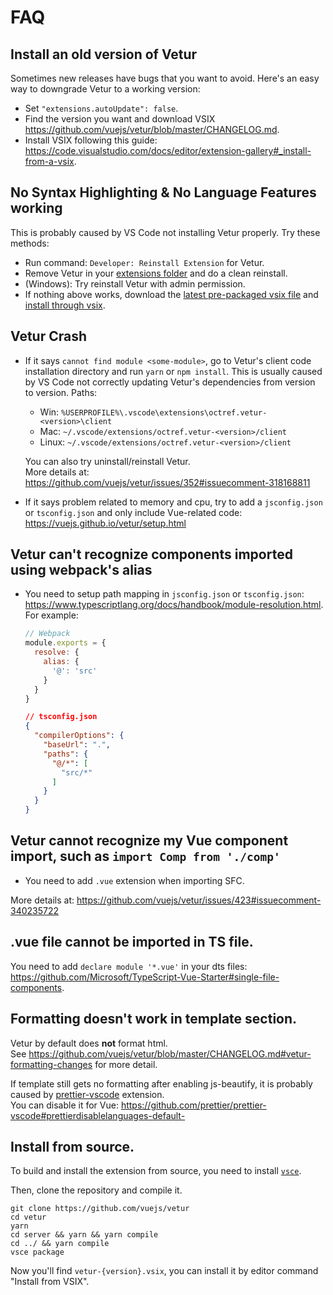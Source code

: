 # FAQ

## Install an old version of Vetur

Sometimes new releases have bugs that you want to avoid. Here's an easy way to downgrade Vetur to a working version:

- Set `"extensions.autoUpdate": false`.
- Find the version you want and download VSIX https://github.com/vuejs/vetur/blob/master/CHANGELOG.md.
- Install VSIX following this guide: https://code.visualstudio.com/docs/editor/extension-gallery#_install-from-a-vsix.

## No Syntax Highlighting & No Language Features working

This is probably caused by VS Code not installing Vetur properly. Try these methods:

- Run command: `Developer: Reinstall Extension` for Vetur.
- Remove Vetur in your [extensions folder](https://code.visualstudio.com/docs/editor/extension-gallery#_common-questions) and do a clean reinstall.
- (Windows): Try reinstall Vetur with admin permission.
- If nothing above works, download the [latest pre-packaged vsix file](https://github.com/vuejs/vetur/releases) and [install through vsix](https://code.visualstudio.com/docs/editor/extension-gallery#_install-from-a-vsix).

## Vetur Crash

- If it says `cannot find module <some-module>`, go to Vetur's client code installation directory and run `yarn` or `npm install`.
  This is usually caused by VS Code not correctly updating Vetur's dependencies from version to version.
  Paths:
  - Win: `%USERPROFILE%\.vscode\extensions\octref.vetur-<version>\client`
  - Mac: `~/.vscode/extensions/octref.vetur-<version>/client`
  - Linux: `~/.vscode/extensions/octref.vetur-<version>/client`

  You can also try uninstall/reinstall Vetur.  
  More details at: https://github.com/vuejs/vetur/issues/352#issuecomment-318168811

- If it says problem related to memory and cpu, try to add a `jsconfig.json` or `tsconfig.json` and only include Vue-related code: https://vuejs.github.io/vetur/setup.html

## Vetur can't recognize components imported using webpack's alias

- You need to setup path mapping in `jsconfig.json` or `tsconfig.json`: https://www.typescriptlang.org/docs/handbook/module-resolution.html. For example:

  ```js
  // Webpack
  module.exports = {
    resolve: {
      alias: {
        '@': 'src'
      }
    }
  }
  ```

  ```json
  // tsconfig.json
  {
    "compilerOptions": {
      "baseUrl": ".",
      "paths": {
        "@/*": [
          "src/*"
        ]
      }
    }
  }
  ```

## Vetur cannot recognize my Vue component import, such as `import Comp from './comp'`

- You need to add `.vue` extension when importing SFC.

More details at: https://github.com/vuejs/vetur/issues/423#issuecomment-340235722

## .vue file cannot be imported in TS file.

You need to add `declare module '*.vue'` in your dts files: https://github.com/Microsoft/TypeScript-Vue-Starter#single-file-components.

## Formatting doesn't work in template section.

Vetur by default does **not** format html.  
See https://github.com/vuejs/vetur/blob/master/CHANGELOG.md#vetur-formatting-changes for more detail.

If template still gets no formatting after enabling js-beautify, it is probably caused by [prettier-vscode](https://github.com/prettier/prettier-vscode) extension.  
You can disable it for Vue: https://github.com/prettier/prettier-vscode#prettierdisablelanguages-default-

## Install from source.

To build and install the extension from source, you need to install [`vsce`](https://code.visualstudio.com/docs/extensions/publish-extension).

Then, clone the repository and compile it.

```
git clone https://github.com/vuejs/vetur
cd vetur
yarn 
cd server && yarn && yarn compile 
cd ../ && yarn compile 
vsce package
```
  
Now you'll find `vetur-{version}.vsix`, you can install it by editor command "Install from VSIX".
